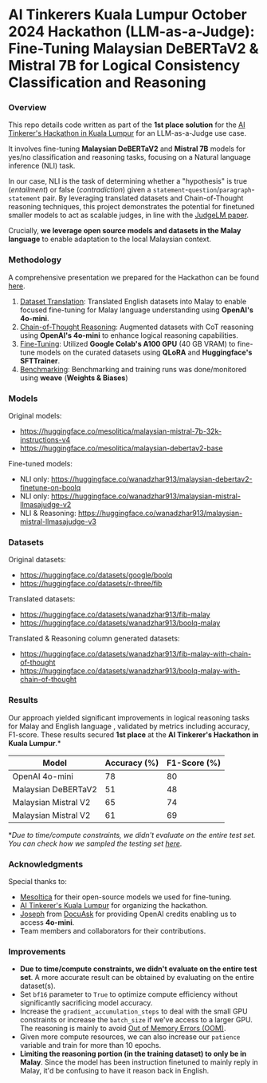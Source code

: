 # AI Tinkerers Kuala Lumpur October 2024 Hackathon (LLM-as-a-Judge): Fine-Tuning Malaysian DeBERTaV2 & Mistral 7B for Logical Consistency Classification and Reasoning

### Overview
This repo details code written as part of the **1st place solution** for the [AI Tinkerer's Hackathon in Kuala Lumpur](https://www.linkedin.com/posts/supa-ai_llms-techinnovation-llm-activity-7256832143694192640-INSI?utm_source=share&utm_medium=member_desktop)
for an LLM-as-a-Judge use case.

It involves fine-tuning **Malaysian DeBERTaV2** and **Mistral 7B** models for yes/no classification and reasoning tasks, focusing on a Natural language inference (NLI) task.

In our case, NLI is the task of determining whether a "hypothesis" is true (*entailment*) or false (*contradiction*) given a `statement`-`question`/`paragraph`-`statement` pair. By leveraging translated datasets and Chain-of-Thought reasoning techniques, this project demonstrates the potential for finetuned smaller models to act as scalable judges, in line with the [JudgeLM paper](https://arxiv.org/abs/2310.17631).

Crucially, **we leverage open source models and datasets in the Malay language** to enable adaptation to the local Malaysian context.

### Methodology
A comprehensive presentation we prepared for the Hackathon can be found [here](/miscellaneous/werecooked_LLM_JUDGE_v20241024.pdf).

1. [Dataset Translation](/notebooks-data-preparation/): Translated English datasets into Malay to enable focused fine-tuning for Malay language understanding using **OpenAI's 4o-mini**.
2. [Chain-of-Thought Reasoning](/notebooks-data-preparation/): Augmented datasets with CoT reasoning using **OpenAI's 4o-mini** to enhance logical reasoning capabilities.
3. [Fine-Tuning](/notebooks-finetuning-models/): Utilized **Google Colab's A100 GPU** (40 GB VRAM) to fine-tune models on the curated datasets using **QLoRA** and **Huggingface's SFTTrainer**.
4. [Benchmarking](/notebooks-benchmarking-exercises/): Benchmarking and training runs was done/monitored using **weave** (**Weights & Biases**) 

### Models
Original models:
- https://huggingface.co/mesolitica/malaysian-mistral-7b-32k-instructions-v4
- https://huggingface.co/mesolitica/malaysian-debertav2-base

Fine-tuned models:
- NLI only: https://huggingface.co/wanadzhar913/malaysian-debertav2-finetune-on-boolq
- NLI only: https://huggingface.co/wanadzhar913/malaysian-mistral-llmasajudge-v2
- NLI & Reasoning: https://huggingface.co/wanadzhar913/malaysian-mistral-llmasajudge-v3

### Datasets
Original datasets:
- https://huggingface.co/datasets/google/boolq
- https://huggingface.co/datasets/r-three/fib

Translated datasets:
- https://huggingface.co/datasets/wanadzhar913/fib-malay
- https://huggingface.co/datasets/wanadzhar913/boolq-malay

Translated & Reasoning column generated datasets:
- https://huggingface.co/datasets/wanadzhar913/fib-malay-with-chain-of-thought
- https://huggingface.co/datasets/wanadzhar913/boolq-malay-with-chain-of-thought

### Results
Our approach yielded significant improvements in logical reasoning tasks for Malay and English language , validated by metrics including accuracy, F1-score. These results secured **1st place** at the **AI Tinkerer's Hackathon in Kuala Lumpur**.*

| **Model**            | **Accuracy (%)** | **F1-Score (%)** |
|----------------------|------------------|------------------|
| OpenAI 4o-mini       | 78               | 80               |
| Malaysian DeBERTaV2  | 51               | 48               |
| Malaysian Mistral V2 | 65               | 74               |
| Malaysian Mistral V2 | 61               | 69               |

**Due to time/compute constraints, we didn't evaluate on the entire test set. You can check how we sampled the testing set [here](/notebooks-benchmarking-exercises/generate_validation_dataset_for_presentation.ipynb).*

### Acknowledgments
Special thanks to:
- [Mesoltica](https://github.com/mesolitica) for their open-source models we used for fine-tuning.
- [AI Tinkerer's Kuala Lumpur](https://kuala-lumpur.aitinkerers.org/) for organizing the hackathon.
- [Joseph](https://www.linkedin.com/in/joseph-jlyc-chin/) from [DocuAsk](https://www.linkedin.com/company/docuask/) for providing OpenAI credits enabling us to access **4o-mini**.
- Team members and collaborators for their contributions.

### Improvements
- **Due to time/compute constraints, we didn't evaluate on the entire test set**. A more accurate result can be obtained by evaluating on the entire dataset(s).
- Set `bf16` parameter to `True` to optimize compute efficiency without significantly sacrificing model accuracy.
- Increase the `gradient_accumulation_steps` to deal with the small GPU constraints or increase the `batch_size` if we've access to a larger GPU. The reasoning is mainly to avoid [Out of Memory Errors (OOM)](https://discuss.huggingface.co/t/batch-size-vs-gradient-accumulation/5260).
- Given more compute resources, we can also increase our `patience` variable and train for more than 10 epochs.
- **Limiting the reasoning portion (in the training dataset) to only be in Malay**. Since the model has been instruction finetuned to mainly reply in Malay, it'd be confusing to have it reason back in English.
